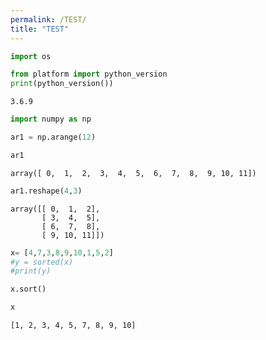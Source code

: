 ```yaml
---
permalink: /TEST/
title: "TEST"
---
```


```python
import os
```


```python
from platform import python_version
print(python_version())
```

    3.6.9
    


```python
import numpy as np
```


```python
ar1 = np.arange(12)
```


```python
ar1
```




    array([ 0,  1,  2,  3,  4,  5,  6,  7,  8,  9, 10, 11])




```python
ar1.reshape(4,3)
```




    array([[ 0,  1,  2],
           [ 3,  4,  5],
           [ 6,  7,  8],
           [ 9, 10, 11]])




```python
x= [4,7,3,8,9,10,1,5,2]
#y = sorted(x)
#print(y)
```


```python
x.sort()
```


```python
x
```




    [1, 2, 3, 4, 5, 7, 8, 9, 10]




```python

```
